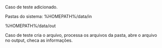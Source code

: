 Caso de teste adicionado.

Pastas do sistema:
%HOMEPATH%/data/in

%HOMEPATH%/data/out

Caso de teste cria o arquivo, processa os arquivos da pasta, abre o arquivo no output, checa as informações.


